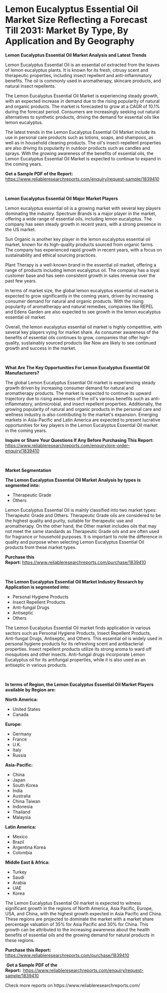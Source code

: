 <p><h1>Lemon Eucalyptus Essential Oil Market Size Reflecting a Forecast Till 2031: Market By Type, By Application and By Geography</h1></p><p><strong>Lemon Eucalyptus Essential Oil Market Analysis and Latest Trends</strong></p>
<p><p>Lemon Eucalyptus Essential Oil is an essential oil extracted from the leaves of lemon eucalyptus plants. It is known for its fresh, citrusy scent and therapeutic properties, including insect repellent and anti-inflammatory benefits. The oil is commonly used in aromatherapy, skincare products, and natural insect repellents.</p><p>The Lemon Eucalyptus Essential Oil Market is experiencing steady growth, with an expected increase in demand due to the rising popularity of natural and organic products. The market is forecasted to grow at a CAGR of 10.1% during the forecast period. Consumers are increasingly seeking out natural alternatives to synthetic products, driving the demand for essential oils like lemon eucalyptus.</p><p>The latest trends in the Lemon Eucalyptus Essential Oil Market include its use in personal care products such as lotions, soaps, and shampoos, as well as in household cleaning products. The oil's insect-repellent properties are also driving its popularity in outdoor products such as candles and sprays. With the growing awareness of the benefits of essential oils, the Lemon Eucalyptus Essential Oil Market is expected to continue to expand in the coming years.</p></p>
<p><strong>Get a Sample PDF of the Report:&nbsp;</strong> <a href="https://www.reliableresearchreports.com/enquiry/request-sample/1839410">https://www.reliableresearchreports.com/enquiry/request-sample/1839410</a></p>
<p>&nbsp;</p>
<p><strong>Lemon Eucalyptus Essential Oil Major Market Players</strong></p>
<p><p>Lemon eucalyptus essential oil is a growing market with several key players dominating the industry. Spectrum Brands is a major player in the market, offering a wide range of essential oils, including lemon eucalyptus. The company has seen steady growth in recent years, with a strong presence in the US market.</p><p>Sun Organic is another key player in the lemon eucalyptus essential oil market, known for its high-quality products sourced from organic farms. The company has experienced rapid growth in recent years, with a focus on sustainability and ethical sourcing practices.</p><p>Plant Therapy is a well-known brand in the essential oil market, offering a range of products including lemon eucalyptus oil. The company has a loyal customer base and has seen consistent growth in sales revenue over the past few years.</p><p>In terms of market size, the global lemon eucalyptus essential oil market is expected to grow significantly in the coming years, driven by increasing consumer demand for natural and organic products. With the rising popularity of aromatherapy and natural remedies, companies like REPEL and Edens Garden are also expected to see growth in the lemon eucalyptus essential oil market.</p><p>Overall, the lemon eucalyptus essential oil market is highly competitive, with several key players vying for market share. As consumer awareness of the benefits of essential oils continues to grow, companies that offer high-quality, sustainably sourced products like Now are likely to see continued growth and success in the market.</p></p>
<p>&nbsp;</p>
<p><strong>What Are The Key Opportunities For Lemon Eucalyptus Essential Oil Manufacturers?</strong></p>
<p><p>The global Lemon Eucalyptus Essential Oil market is experiencing steady growth driven by increasing consumer demand for natural and aromatherapy products. The market is expected to continue its upward trajectory due to rising awareness of the oil's various benefits such as anti-inflammatory, antimicrobial, and insect repellent properties. Additionally, the growing popularity of natural and organic products in the personal care and wellness industry is also contributing to the market's expansion. Emerging markets in Asia-Pacific and Latin America are expected to present lucrative opportunities for key players in the Lemon Eucalyptus Essential Oil market in the coming years.</p></p>
<p><strong>Inquire or Share Your Questions If Any Before Purchasing This Report:</strong> <a href="https://www.reliableresearchreports.com/enquiry/pre-order-enquiry/1839410">https://www.reliableresearchreports.com/enquiry/pre-order-enquiry/1839410</a></p>
<p>&nbsp;</p>
<p><strong>Market Segmentation</strong></p>
<p><strong>The Lemon Eucalyptus Essential Oil Market Analysis by types is segmented into:</strong></p>
<p><ul><li>Therapeutic Grade</li><li>Others</li></ul></p>
<p><p>Lemon Eucalyptus Essential Oil is mainly classified into two market types: Therapeutic Grade and Others. Therapeutic Grade oils are considered to be the highest quality and purity, suitable for therapeutic use and aromatherapy. On the other hand, the Other market includes oils that may not meet the same standards as Therapeutic Grade oils and are often used for fragrance or household purposes. It is important to note the difference in quality and purpose when selecting Lemon Eucalyptus Essential Oil products from these market types.</p></p>
<p><strong>Purchase this Report:&nbsp;</strong><a href="https://www.reliableresearchreports.com/purchase/1839410">https://www.reliableresearchreports.com/purchase/1839410</a></p>
<p>&nbsp;</p>
<p><strong>The Lemon Eucalyptus Essential Oil Market Industry Research by Application is segmented into:</strong></p>
<p><ul><li>Personal Hygiene Products</li><li>Insect Repellent Products</li><li>Anti-fungal Drugs</li><li>Antiseptic</li><li>Others</li></ul></p>
<p><p>The Lemon Eucalyptus Essential Oil market finds application in various sectors such as Personal Hygiene Products, Insect Repellent Products, Anti-fungal Drugs, Antiseptic, and Others. This essential oil is widely used in personal hygiene products for its refreshing scent and antibacterial properties. Insect repellent products utilize its strong aroma to ward off mosquitoes and other insects. Anti-fungal drugs incorporate Lemon Eucalyptus oil for its antifungal properties, while it is also used as an antiseptic in various products.</p></p>
<p>&nbsp;</p>
<p><strong>In terms of Region, the Lemon Eucalyptus Essential Oil Market Players available by Region are:</strong></p>
<p>
    <p> <strong> North America: </strong>
        <ul>
            <li>United States</li>
            <li>Canada</li>
        </ul>
        </p> 
    <p> <strong> Europe: </strong>
        <ul>
            <li>Germany</li>
            <li>France</li>
            <li>U.K.</li>
            <li>Italy</li>
            <li>Russia</li>
        </ul>
        </p> 
    <p> <strong> Asia-Pacific: </strong>
        <ul>
            <li>China</li>
            <li>Japan</li>
            <li>South Korea</li>
            <li>India</li>
            <li>Australia</li>
            <li>China Taiwan</li>
            <li>Indonesia</li>
            <li>Thailand</li>
            <li>Malaysia</li>
        </ul>
        </p> 
    <p> <strong> Latin America: </strong>
        <ul>
            <li>Mexico</li>
            <li>Brazil</li>
            <li>Argentina Korea</li>
            <li>Colombia</li>
        </ul>
        </p> 
    <p> <strong> Middle East & Africa: </strong>
        <ul>
            <li>Turkey</li>
            <li>Saudi</li>
            <li>Arabia</li>
            <li>UAE</li>
            <li>Korea</li>
        </ul>
    </p>
    </p>
<p><p>The Lemon Eucalyptus Essential Oil market is expected to witness significant growth in the regions of North America, Asia Pacific, Europe, USA, and China, with the highest growth expected in Asia Pacific and China. These regions are projected to dominate the market with a market share percentage valuation of 35% for Asia Pacific and 30% for China. This growth can be attributed to the increasing awareness about the health benefits of essential oils and the growing demand for natural products in these regions.</p></p>
<p><strong>Purchase this Report: </strong><a href="https://www.reliableresearchreports.com/purchase/1839410">https://www.reliableresearchreports.com/purchase/1839410</a></p>
<p>&nbsp;<strong>Get a Sample PDF of the Report:&nbsp;&nbsp;</strong><a href="https://www.reliableresearchreports.com/enquiry/request-sample/1839410">https://www.reliableresearchreports.com/enquiry/request-sample/1839410</a></p>
<p><strong></strong></p>
<p>Check more reports on https://www.reliableresearchreports.com/</p>